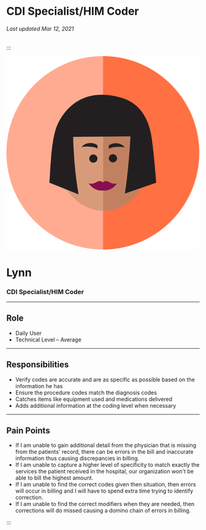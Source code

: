 # CDI Specialist/HIM Coder

###### Last updated Mar 12, 2021

:::

<div class="persona-header">

![Avatar Image](./assets/avatars/avatar44.svg)

<div>

# Lynn

### CDI Specialist/HIM Coder

</div>

</div>

<article>

---

## Role

-   Daily User
-   Technical Level – Average



---

## Responsibilities

-   Verify codes are accurate and are as specific as possible based on the information he has
-   Ensure the procedure codes match the diagnosis codes
-   Catches items like equipment used and medications delivered
-   Adds additional information at the coding level when necessary





---

## Pain Points

-   If I am unable to gain additional detail from the physician that is missing from the patients' record, there can be errors in the bill and inaccurate information thus causing discrepancies in billing.
-   If I am unable to capture a higher level of specificity to match exactly the services the patient received in the hospital, our organization won't be able to bill the highest amount.
-   If I am unable to find the correct codes given then situation, then errors will occur in billing and I will have to spend extra time trying to identify correction.
-   If I am unable to find the correct modifiers when they are needed, then corrections will do missed causing a domino chain of errors in billing.




</article>

:::
